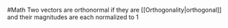 #Math 
Two vectors are orthonormal if they are [[Orthogonality|orthogonal]] and their magnitudes are each normalized to 1